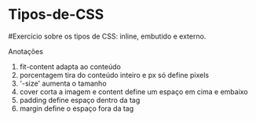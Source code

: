 # Tipos-de-CSS
#Exercício sobre os tipos de CSS: inline, embutido e externo.

Anotações
1. fit-content adapta ao conteúdo
2. porcentagem tira do conteúdo inteiro e px só define pixels
3. '-size' aumenta o tamanho
4. cover corta a imagem e content define um espaço em cima e embaixo 
5. padding define espaço dentro da tag 
6. margin define o espaço fora da tag
